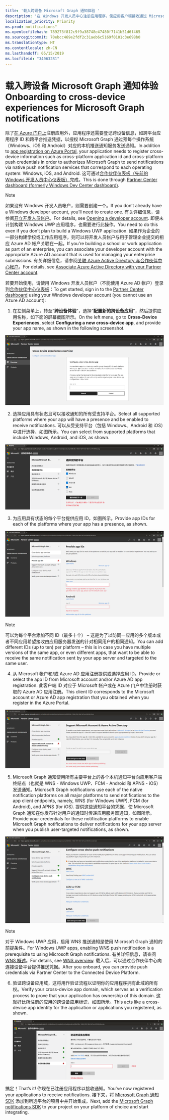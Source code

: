 ```yaml
---
title: '载入跨设备 Microsoft Graph 通知体验 '
description: '在 Windows 开发人员中心注册应用程序，使应用客户端接收通过 Microsoft Graph 发送的跨设备通知。  '
localization_priority: Priority
ms.prod: notifications"
ms.openlocfilehash: 789273f812c9f9a38748e47480f7141b51d6f465
ms.sourcegitcommit: 70ebcc469e2fdf2c31aeb6c5169f0101c3e698b0
ms.translationtype: HT
ms.contentlocale: zh-CN
ms.lasthandoff: 05/15/2019
ms.locfileid: "34063281"
---
```

# <a name="onboarding-to-cross-device-experiences-for-microsoft-graph-notifications"></a><span data-ttu-id="9babb-103">载入跨设备 Microsoft Graph 通知体验</span><span class="sxs-lookup"><span data-stu-id="9babb-103">Onboarding to cross-device experiences for Microsoft Graph notifications</span></span>

<span data-ttu-id="9babb-104">除了[在 Azure 门户上](notifications-integration-app-registration.md)注册应用外，应用程序还需要登记跨设备信息，如跨平台应用程序 ID 和跨平台推送凭据，以授权 Microsoft Graph 通过预每个操作系统（Windows、iOS 和 Android）对应的本机推送通知服务发送通知。</span><span class="sxs-lookup"><span data-stu-id="9babb-104">In addition to [app registration on Azure Portal](notifications-integration-app-registration.md), your application needs to register cross-device information such as cross-platform application id and cross-platform push credentials in order to authorizes Microsoft Graph to send notifications via native push notification services that correspond to each operating system: Windows, iOS, and Android.</span></span> <span data-ttu-id="9babb-105">这可通过[合作伙伴仪表板（先前的 Windows 开发人员中心仪表板）](https://partner.microsoft.com/dashboard/)完成。</span><span class="sxs-lookup"><span data-stu-id="9babb-105">This is done through [Partner Center dashboard (formerly Windows Dev Center dashboard)](https://partner.microsoft.com/dashboard/).</span></span> 

> [!NOTE]
> <span data-ttu-id="9babb-106">如果没有 Windows 开发人员帐户，则需要创建一个。</span><span class="sxs-lookup"><span data-stu-id="9babb-106">If you don’t already have a Windows developer account, you’ll need to create one.</span></span> <span data-ttu-id="9babb-107">有关详细信息，请参阅[开立开发人员帐户](https://docs.microsoft.com/zh-CN/windows/uwp/publish/opening-a-developer-account)。</span><span class="sxs-lookup"><span data-stu-id="9babb-107">For details, see [Opening a developer account](https://docs.microsoft.com/en-us/windows/uwp/publish/opening-a-developer-account).</span></span> <span data-ttu-id="9babb-108">即便未计划构建 Windows UWP 应用程序，也需要进行此操作。</span><span class="sxs-lookup"><span data-stu-id="9babb-108">You need to do this even if you don’t plan to build a Windows UWP application.</span></span> <span data-ttu-id="9babb-109">如果作为企业的一部分构建学校或工作应用程序，则可以将开发人员帐户与用于管理企业提交的相应 Azure AD 帐户关联在一起。</span><span class="sxs-lookup"><span data-stu-id="9babb-109">If you’re building a school or work application as part of an enterprise, you can associate your developer account with the appropriate Azure AD account that is used for managing your enterprise submissions.</span></span> <span data-ttu-id="9babb-110">有关详细信息，请参阅[关联 Azure Active Directory 与合作伙伴中心帐户](https://docs.microsoft.com/zh-CN/windows/uwp/publish/associate-azure-ad-with-partner-center)。</span><span class="sxs-lookup"><span data-stu-id="9babb-110">For details, see [Associate Azure Active Directory with your Partner Center account](https://docs.microsoft.com/en-us/windows/uwp/publish/associate-azure-ad-with-partner-center).</span></span>

<span data-ttu-id="9babb-111">若要开始使用，请使用 Windows 开发人员帐户（不能使用 Azure AD 帐户）登录到[合作伙伴中心仪表板](https://partner.microsoft.com/en-us/dashboard)：</span><span class="sxs-lookup"><span data-stu-id="9babb-111">To get started, sign in to the [Partner Center dashboard](https://partner.microsoft.com/en-us/dashboard) using your Windows developer account (you cannot use an Azure AD account):</span></span>

1.  <span data-ttu-id="9babb-112">在左侧菜单上，转至“**跨设备体验**”，选择“**配置新的跨设备应用**”，然后提供应用名称，如下面的屏幕截图所示。</span><span class="sxs-lookup"><span data-stu-id="9babb-112">On the left menu, go to **Cross-Device Experiences**, select **Configuring a new cross-device app**, and provide your app name, as shown in the following screenshot.</span></span>

![配置新的跨设备应用注册](images/notifications-crossdevice-new-configure.png)

2.  <span data-ttu-id="9babb-114">选择应用具有状态且可以接收通知的所有受支持平台。</span><span class="sxs-lookup"><span data-stu-id="9babb-114">Select all supported platforms where your app will have a presence and be enabled to receive notifications.</span></span> <span data-ttu-id="9babb-115">可以从受支持平台（包括 Windows、Android 和 iOS）中进行选择，如图所示。</span><span class="sxs-lookup"><span data-stu-id="9babb-115">You can select from supported platforms that include Windows, Android, and iOS, as shown.</span></span> 

![设置受支持的平台类型](images/notifications-crossdevice-supported-platforms.png)

3.  <span data-ttu-id="9babb-117">为应用具有状态的每个平台提供应用 ID，如图所示。</span><span class="sxs-lookup"><span data-stu-id="9babb-117">Provide app IDs for each of the platforms where your app has a presence, as shown.</span></span>

 ![提供平台特定的应用 ID](images/notifications-crossdevice-platform-appids.png)

> [!NOTE] 
> <span data-ttu-id="9babb-119">可以为每个平台添加不同 ID（最多十个） – 这是为了以防同一应用的多个版本或者不同应用希望接收由应用服务器发送的针对相同用户的相同通知。</span><span class="sxs-lookup"><span data-stu-id="9babb-119">You can add different IDs (up to ten) per platform – this is in case you have multiple versions of the same app, or even different apps, that want to be able to receive the same notification sent by your app server and targeted to the same user.</span></span>

4.  <span data-ttu-id="9babb-120">从 Microsoft 帐户和/或 Azure AD 应用注册提供或选择应用 ID。</span><span class="sxs-lookup"><span data-stu-id="9babb-120">Provide or select the app ID from Microsoft account and/or Azure AD app registration.</span></span> <span data-ttu-id="9babb-121">此客户端 ID 对应于 Microsoft 帐户或在 Azure 门户中注册时获取的 Azure AD 应用注册。</span><span class="sxs-lookup"><span data-stu-id="9babb-121">This client ID corresponds to the Microsoft account or Azure AD app registration that you obtained when you register in the Azure Portal.</span></span>

![为 MSA 和 AAD 提供 Azure 应用注册客户端 ID](images/notifications-crossdevice-azureportal-clientid.png)

5.  <span data-ttu-id="9babb-123">Microsoft Graph 通知使用所有主要平台上的各个本机通知平台向应用客户端终结点（也就是 WNS - Windows UWP、FCM - Android 和 APNS - iOS）发送通知。</span><span class="sxs-lookup"><span data-stu-id="9babb-123">Microsoft Graph notifications use each of the native notification platforms on all major platforms to send notifications to the app client endpoints, namely, WNS (for Windows UWP), FCM (for Android), and APNS (for iOS).</span></span> <span data-ttu-id="9babb-124">提供这些通知平台的凭据，使 Microsoft Graph 通知在你发布针对用户的通知时传递应用服务器通知，如图所示。</span><span class="sxs-lookup"><span data-stu-id="9babb-124">Provide your credentials for these notification platforms to enable Microsoft Graph notifications to deliver notifications for your app server when you publish user-targeted notifications, as shown.</span></span>

 ![提供跨设备推送凭据](images/notifications-crossdevice-push-cred.png)

> [!NOTE]
> <span data-ttu-id="9babb-126">对于 Windows UWP 应用，启用 WNS 推送通知是使用 Microsoft Graph 通知的前提条件。</span><span class="sxs-lookup"><span data-stu-id="9babb-126">For Windows UWP apps, enabling WNS push notification is a prerequisite to using Microsoft Graph notifications.</span></span> <span data-ttu-id="9babb-127">有关详细信息，请查阅 [WNS 概述](https://docs.microsoft.com/zh-CN/windows/uwp/design/shell/tiles-and-notifications/windows-push-notification-services--wns--overview)。</span><span class="sxs-lookup"><span data-stu-id="9babb-127">For details, see [WNS overview](https://docs.microsoft.com/en-us/windows/uwp/design/shell/tiles-and-notifications/windows-push-notification-services--wns--overview).</span></span> <span data-ttu-id="9babb-128">载入后，可以通过合作伙伴中心向连接设备平台提供推送凭据。</span><span class="sxs-lookup"><span data-stu-id="9babb-128">After you onboard, you can provide push credentials via Partner Center to the Connected Device Platform.</span></span>

6.  <span data-ttu-id="9babb-129">验证跨设备应用域，这将用作验证流程以证明你的应用程序拥有此域的所有权。</span><span class="sxs-lookup"><span data-stu-id="9babb-129">Verify your cross-device app domain, which serves as a verification process to prove that your application has ownership of this domain.</span></span> <span data-ttu-id="9babb-130">这就好比所注册的应用的跨设备应用标识，如图所示。</span><span class="sxs-lookup"><span data-stu-id="9babb-130">This acts like a cross-device app identity for the application or applications you registered, as shown.</span></span>
    
    ![验证域](images/notifications-crossdevice-domain-verify.png)

<span data-ttu-id="9babb-132">搞定！</span><span class="sxs-lookup"><span data-stu-id="9babb-132">That’s it!</span></span> <span data-ttu-id="9babb-133">你现在已注册应用程序以接收通知。</span><span class="sxs-lookup"><span data-stu-id="9babb-133">You've now registered your applications to receive notifications.</span></span> <span data-ttu-id="9babb-134">接下来，将 [Microsoft Graph 通知 SDK](https://github.com/microsoft/project-rome) 添加到所选平台的项目中并开始集成。</span><span class="sxs-lookup"><span data-stu-id="9babb-134">Next, add the [Microsoft Graph notifications SDK](https://github.com/microsoft/project-rome) to your project on your platform of choice and start integrating.</span></span> 
